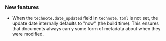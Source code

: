 ### New features

- When the `technote.date_updated` field in `technote.toml` is not set, the update date internally defaults to "now" (the build time). This ensures that documents always carry some form of metadata about when they were modified.
